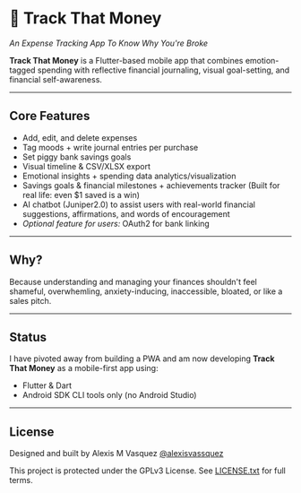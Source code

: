 # 💸 Track That Money
_An Expense Tracking App To Know Why You're Broke_

**Track That Money** is a Flutter-based mobile app that combines emotion-tagged spending with reflective financial journaling, visual goal-setting, and financial self-awareness.

---

## Core Features
- Add, edit, and delete expenses
- Tag moods + write journal entries per purchase
- Set piggy bank savings goals
- Visual timeline & CSV/XLSX export
- Emotional insights + spending data analytics/visualization
- Savings goals & financial milestones + achievements tracker (Built for real life: even $1 saved is a win)
- AI chatbot (Juniper2.0) to assist users with real-world financial suggestions, affirmations, and words of encouragement
- *Optional feature for users:* OAuth2 for bank linking

---

## Why?
Because understanding and managing your finances shouldn't feel shameful, overwhemling, anxiety-inducing, inaccessible, bloated, or like a sales pitch.

---

## Status
I have pivoted away from building a PWA and am now developing **Track That Money** as a mobile-first app using:

- Flutter & Dart
- Android SDK CLI tools only (no Android Studio)

---

## License
Designed and built by Alexis M Vasquez [@alexisvassquez](https://github.com/alexisvassquez)

This project is protected under the GPLv3 License. See [LICENSE.txt](LICENSE.txt) for full terms. 
